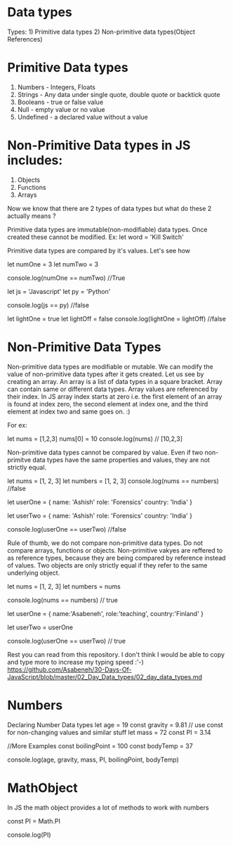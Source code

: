 # Data types
Types:
    1) Primitive data types
    2) Non-primitive data types(Object References)


# Primitive Data types
1) Numbers - Integers, Floats
2) Strings - Any data under single quote, double quote or backtick quote
3) Booleans - true or false value
4) Null - empty value or no value
5) Undefined - a declared value without a value

# Non-Primitive Data types in JS includes:
1) Objects
2) Functions 
3) Arrays

Now we know that there are 2 types of data types but what do these 2 actually means ?

Primitive data types are immutable(non-modifiable) data types. Once created these cannot be modified.
Ex:
let word = 'Kill Switch'

Primitive data types are compared by it's values. Let's see how

let numOne = 3
let numTwo = 3

console.log(numOne == numTwo)  //True

let js = 'Javascript'
let py = 'Python'

console.log(js == py)  //false

let lightOne = true
let lightOff = false
console.log(lightOne = lightOff) //false

# Non-Primitive Data Types

Non-primitive data types are modifiable or mutable. We can modify the value of non-primitive data types after it gets created. Let us see by creating an array. An array is a list of data types in a square bracket. Array can contain same or different data types. Array values are referenced by their index. In JS array index starts at zero i.e. the first element of an array is found at index zero, the second element at index one, and the third element at index two and same goes on. :)

For ex:

let nums = [1,2,3]
nums[0] = 10
console.log(nums) // [10,2,3]

Non-primitive data types cannot be compared by value. Even if two non-primitve data types have the same properties and values, they are not strictly equal.

let nums = [1, 2, 3]
let numbers = [1, 2, 3]
console.log(nums == numbers) //false

let userOne = {
    name: 'Ashish'
    role: 'Forensics'
    country: 'India' 
} 

let userTwo = {
    name: 'Ashish'
    role: 'Forensics'
    country: 'India'
}

console.log(userOne == userTwo)  //false

Rule of thumb, we do not compare non-primitive data types. Do not compare arrays, functions or objects. Non-primitive vakyes are reffered to as reference types, because they are being compared by reference instead of values. Two objects are only strictly equal if they refer to the same underlying object.

let nums = [1, 2, 3]
let numbers = nums

console.log(nums == numbers)  // true

let userOne = {
name:'Asabeneh',
role:'teaching',
country:'Finland'
}

let userTwo = userOne

console.log(userOne == userTwo)  // true

Rest you can read from this repository. I don't think I would be able to copy and type more to increase my typing speed :'-)
https://github.com/Asabeneh/30-Days-Of-JavaScript/blob/master/02_Day_Data_types/02_day_data_types.md

# Numbers

Declaring Number Data types
 let age = 19
 const gravity = 9.81 // use const for non-changing values and similar stuff
 let mass = 72 
 const PI = 3.14

 //More Examples 
 const boilingPoint = 100 
 const bodyTemp = 37

 console.log(age, gravity, mass, PI, boilingPoint, bodyTemp)


# MathObject
 
 In JS the math object provides a lot of methods to work with numbers
 
 const PI = Math.PI

 console.log(PI)